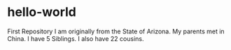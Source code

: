 # hello-world
First Repository
I am originally from the State of Arizona. My parents met in China.
I have 5 Siblings. I also have 22 cousins.
